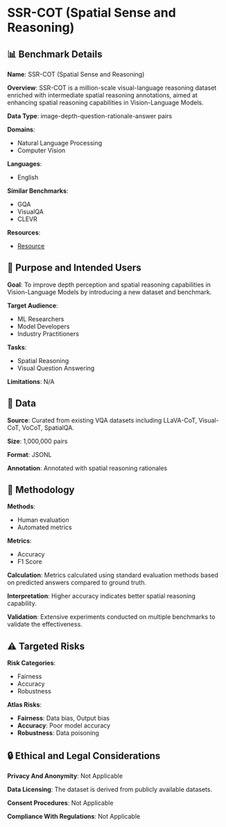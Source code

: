 # SSR-COT (Spatial Sense and Reasoning)

## 📊 Benchmark Details

**Name**: SSR-COT (Spatial Sense and Reasoning)

**Overview**: SSR-COT is a million-scale visual-language reasoning dataset enriched with intermediate spatial reasoning annotations, aimed at enhancing spatial reasoning capabilities in Vision-Language Models.

**Data Type**: image-depth-question-rationale-answer pairs

**Domains**:
- Natural Language Processing
- Computer Vision

**Languages**:
- English

**Similar Benchmarks**:
- GQA
- VisualQA
- CLEVR

**Resources**:
- [Resource](https://yliu-cs.github.io/SSR)

## 🎯 Purpose and Intended Users

**Goal**: To improve depth perception and spatial reasoning capabilities in Vision-Language Models by introducing a new dataset and benchmark.

**Target Audience**:
- ML Researchers
- Model Developers
- Industry Practitioners

**Tasks**:
- Spatial Reasoning
- Visual Question Answering

**Limitations**: N/A

## 💾 Data

**Source**: Curated from existing VQA datasets including LLaVA-CoT, Visual-CoT, VoCoT, SpatialQA.

**Size**: 1,000,000 pairs

**Format**: JSONL

**Annotation**: Annotated with spatial reasoning rationales

## 🔬 Methodology

**Methods**:
- Human evaluation
- Automated metrics

**Metrics**:
- Accuracy
- F1 Score

**Calculation**: Metrics calculated using standard evaluation methods based on predicted answers compared to ground truth.

**Interpretation**: Higher accuracy indicates better spatial reasoning capability.

**Validation**: Extensive experiments conducted on multiple benchmarks to validate the effectiveness.

## ⚠️ Targeted Risks

**Risk Categories**:
- Fairness
- Accuracy
- Robustness

**Atlas Risks**:
- **Fairness**: Data bias, Output bias
- **Accuracy**: Poor model accuracy
- **Robustness**: Data poisoning

## 🔒 Ethical and Legal Considerations

**Privacy And Anonymity**: Not Applicable

**Data Licensing**: The dataset is derived from publicly available datasets.

**Consent Procedures**: Not Applicable

**Compliance With Regulations**: Not Applicable
